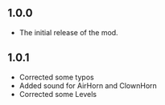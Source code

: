 ## 1.0.0

- The initial release of the mod.

## 1.0.1

- Corrected some typos
- Added sound for AirHorn and ClownHorn
- Corrected some Levels